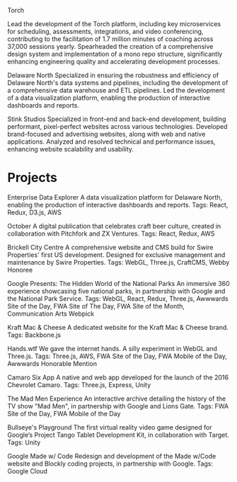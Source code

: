 Torch

Lead the development of the Torch platform, including key microservices for scheduling, assessments, integrations, and video conferencing, contributing to the facilitation of 1.7 million minutes of coaching across 37,000 sessions yearly. Spearheaded the creation of a comprehensive design system and implementation of a mono repo structure, significantly enhancing engineering quality and accelerating development processes.

Delaware North
Specialized in ensuring the robustness and efficiency of Delaware North's data systems and pipelines, including the development of a comprehensive data warehouse and ETL pipelines. Led the development of a data visualization platform, enabling the production of interactive dashboards and reports.

Stink Studios
Specialized in front-end and back-end development, building performant, pixel-perfect websites across various technologies. Developed brand-focused and advertising websites, along with web and native applications. Analyzed and resolved technical and performance issues, enhancing website scalability and usability.

# Projects
Enterprise Data Explorer
A data visualization platform for Delaware North, enabling the production of interactive dashboards and reports.
Tags: React, Redux, D3.js, AWS

October
A digital publication that celebrates craft beer culture, created in collaboration with Pitchfork and ZX Ventures.
Tags: React, Redux, AWS

Brickell City Centre
A comprehensive website and CMS build for Swire Properties' first US development. Designed for exclusive management and maintenance by Swire Properties.
Tags: WebGL, Three.js, CraftCMS, Webby Honoree

Google Presents: The Hidden World of the National Parks
An immersive 360 experience showcasing five national parks, in partnership with Google and the National Park Service.
Tags: WebGL, React, Redux, Three.js, Awwwards Site of the Day, FWA Site of The Day, FWA Site of the Month, Communication Arts Webpick

Kraft Mac & Cheese
A dedicated website for the Kraft Mac & Cheese brand.
Tags: Backbone.js

Hands.wtf
We gave the internet hands. A silly experiment in WebGL and Three.js.
Tags: Three.js, AWS, FWA Site of the Day, FWA Mobile of the Day, Awwwards Honorable Mention

Camaro Six App
A native and web app developed for the launch of the 2016 Chevrolet Camaro.
Tags: Three.js, Express, Unity

The Mad Men Experience
An interactive archive detailing the history of the TV show "Mad Men", in partnership with Google and Lions Gate.
Tags: FWA Site of the Day, FWA Mobile of the Day

Bullseye's Playground
The first virtual reality video game designed for Google’s Project Tango Tablet Development Kit, in collaboration with Target.
Tags: Unity

Google Made w/ Code
Redesign and development of the Made w/Code website and Blockly coding projects, in partnership with Google.
Tags: Google Cloud
